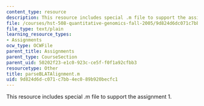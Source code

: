 ```yaml
---
content_type: resource
description: This resource includes special .m file to support the assignment 1.
file: /courses/hst-508-quantitative-genomics-fall-2005/9d824d6dc071c7bb4ec089b920becfc1_parseBLATAlignment.m
file_type: text/plain
learning_resource_types:
- Assignments
ocw_type: OCWFile
parent_title: Assignments
parent_type: CourseSection
parent_uid: 50202f23-e1c0-923c-ce5f-f0f1a92cfbb3
resourcetype: Other
title: parseBLATAlignment.m
uid: 9d824d6d-c071-c7bb-4ec0-89b920becfc1
---
```

This resource includes special .m file to support the assignment 1.


